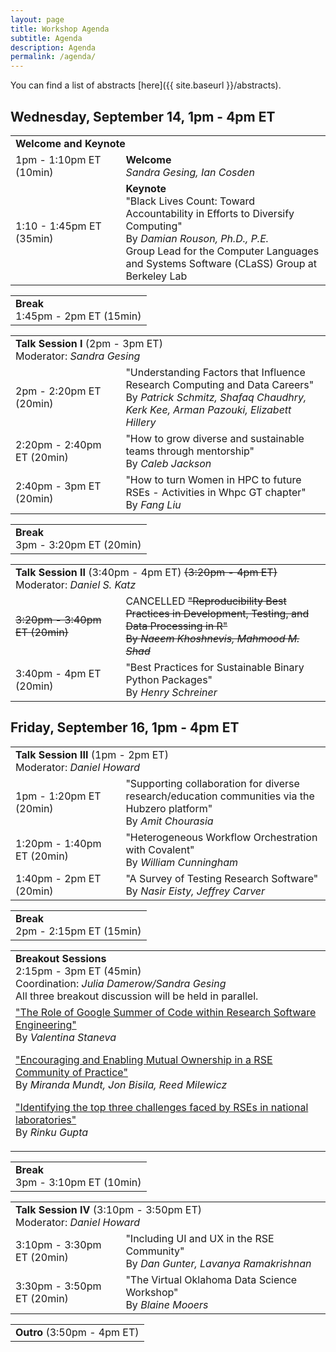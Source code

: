 ```yaml
---
layout: page
title: Workshop Agenda
subtitle: Agenda
description: Agenda
permalink: /agenda/
---
```


You can find a list of abstracts [here]({{ site.baseurl }}/abstracts).

## Wednesday, September 14, 1pm - 4pm ET

<table width="100%">
  <tbody>
    <tr>
      <td colspan="2"><b>Welcome and Keynote</b>
      </td>
    </tr><tr>
      <td  width="35%">1pm - 1:10pm ET (10min)</td>
      <td><b>Welcome</b> <br> <em>Sandra Gesing, Ian Cosden</em></td>
    </tr>
    <tr>
      <td>1:10 - 1:45pm ET (35min)</td>
      <td><b>Keynote</b><br>
      "Black Lives Count: Toward Accountability in Efforts to Diversify Computing" 
      <br>By <em>Damian Rouson, Ph.D., P.E.</em> <br> Group Lead for the Computer Languages and Systems Software (CLaSS) Group at Berkeley Lab</td>
    </tr>
 </tbody>
</table>
<p/>
<table width="100%">
  <tbody>
    <tr>
      <td colspan="2">
        <b>Break</b><br>
        1:45pm - 2pm ET (15min)
      </td>
    </tr>
  </tbody>
</table>
<p/>
<table width="100%">
  <tbody>
    <tr>
      <td colspan="2"><b>Talk Session I</b> (2pm - 3pm ET)
      <br>
      Moderator: <em>Sandra Gesing</em>
      </td>
    </tr>
    <tr>
      <td  width="35%">2pm - 2:20pm ET (20min)</td>
      <td>
      "Understanding Factors that Influence Research Computing and Data Careers"<br>
      By <em>Patrick Schmitz, Shafaq Chaudhry, Kerk Kee, Arman Pazouki, Elizabett Hillery</em>
      </td>
    </tr>
    <tr>
      <td>2:20pm - 2:40pm ET (20min)</td>
      <td>
      "How to grow diverse and sustainable teams through mentorship"<br>
      By <em>Caleb Jackson</em>
      </td>
    </tr>
    <tr>
      <td>2:40pm - 3pm ET (20min)</td>
      <td>
      "How to turn Women in HPC to future RSEs - Activities in Whpc GT chapter"<br>
      By <em>Fang Liu</em>
      </td>
    </tr>
  </tbody>
</table>
<p/>
<table width="100%">
  <tbody>
    <tr>
      <td colspan="2">
        <b>Break</b><br>
        3pm - 3:20pm ET (20min)
      </td>
    </tr>
  </tbody>
</table>
<p/>
<table width="100%">
  <tbody>
    <tr>
      <td colspan="2"><b>Talk Session II</b> (3:40pm - 4pm ET)  <del>(3:20pm - 4pm ET)</del>
      <br>
      Moderator: <em>Daniel S. Katz</em>
      </td>
    </tr>
    <tr>
      <td width="35%"><del>3:20pm - 3:40pm ET (20min)</del></td>
      <td>
      CANCELLED <del>"Reproducibility Best Practices in Development, Testing, and Data Processing in R"<br>
      By <em>Naeem Khoshnevis, Mahmood M. Shad</em></del>
      </td>
    </tr>
    <tr>
      <td>3:40pm - 4pm ET (20min)</td>
      <td>
      "Best Practices for Sustainable Binary Python Packages"<br>
      By <em>Henry Schreiner</em>
      </td>
    </tr>
  </tbody>
</table>

## Friday, September 16, 1pm - 4pm ET

<table>
  <tbody>
    <tr>
      <td colspan="2"><b>Talk Session III</b> (1pm - 2pm ET)
      <br>
      Moderator: <em>Daniel Howard</em>
      </td>
    </tr>
    <tr>
      <td width="35%">1pm - 1:20pm ET (20min)</td>
      <td>
      "Supporting collaboration for diverse research/education communities via the Hubzero platform"<br>
      By <em>Amit Chourasia</em>
      </td>
    </tr>
    <tr>
      <td>1:20pm - 1:40pm ET (20min)</td>
      <td>
      "Heterogeneous Workflow Orchestration with Covalent"<br>
      By <em>William Cunningham</em>
      </td>
    </tr>
    <tr>
      <td>1:40pm - 2pm ET (20min)</td>
      <td>
      "A Survey of Testing Research Software"<br>
      By <em>Nasir Eisty, Jeffrey Carver</em>
      </td>
    </tr>
 </tbody>
</table>
<p/>
<table width="100%">
  <tbody>
    <tr>
      <td colspan="2">
        <b>Break</b><br>
        2pm - 2:15pm ET (15min)
      </td>
    </tr>
  </tbody>
</table>
<p/>
<table width="100%">
  <tbody>
    <tr>
      <td colspan="2"><b>Breakout Sessions</b> <br>2:15pm - 3pm ET (45min)
      <br>
      Coordination: <em>Julia Damerow/Sandra Gesing</em><br>
      All three breakout discussion will be held in parallel.
      </td>
    </tr>
    <tr>
      <td colspan="2">
      <a href="{{ site.baseurl }}/abstracts#the-role-of-google-summer-of-code-within-research-software-engineering">"The Role of Google Summer of Code within Research Software Engineering"</a><br>
      By <em>Valentina Staneva</em>
      <p/>
      <a href="{{ site.baseurl }}/abstracts#encouraging-and-enabling-mutual-ownership-in-a-rse-community-of-practice">"Encouraging and Enabling Mutual Ownership in a RSE Community of Practice"</a><br>
      By <em>Miranda Mundt, Jon Bisila, Reed Milewicz </em>
      <p/>  
      <a href="{{ site.baseurl }}/abstracts#identifying-the-top-three-challenges-faced-by-rses-in-national-laboratories">"Identifying the top three challenges faced by RSEs in national laboratories"</a><br>
      By <em>Rinku Gupta</em>
      </td>
    </tr>
 </tbody>
</table>
<p/>
<table width="100%">
  <tbody>
    <tr>
      <td colspan="2">
        <b>Break</b><br>
        3pm - 3:10pm ET (10min)
      </td>
    </tr>
 </tbody>
</table>
<p/>
<table width="100%">
  <tbody>
    <tr>
      <td colspan="2"><b>Talk Session IV</b> (3:10pm - 3:50pm ET)
      <br>
      Moderator: <em>Daniel Howard</em>
      </td>
    </tr>
    <tr>
      <td  width="35%">3:10pm - 3:30pm ET (20min)</td>
      <td>
      "Including UI and UX in the RSE Community"<br>
      By <em>Dan Gunter, Lavanya Ramakrishnan</em>
      </td>
    </tr>
    <tr>
      <td>3:30pm - 3:50pm ET (20min)</td>
      <td>
      "The Virtual Oklahoma Data Science Workshop"<br>
      By <em>Blaine Mooers</em>
      </td>
    </tr>
  </tbody>
</table>
<p/>
<table width="100%">
  <tbody>
    <tr>
      <td colspan="2"><b>Outro</b> (3:50pm - 4pm ET)
      </td>
    </tr>
  </tbody>
</table>



